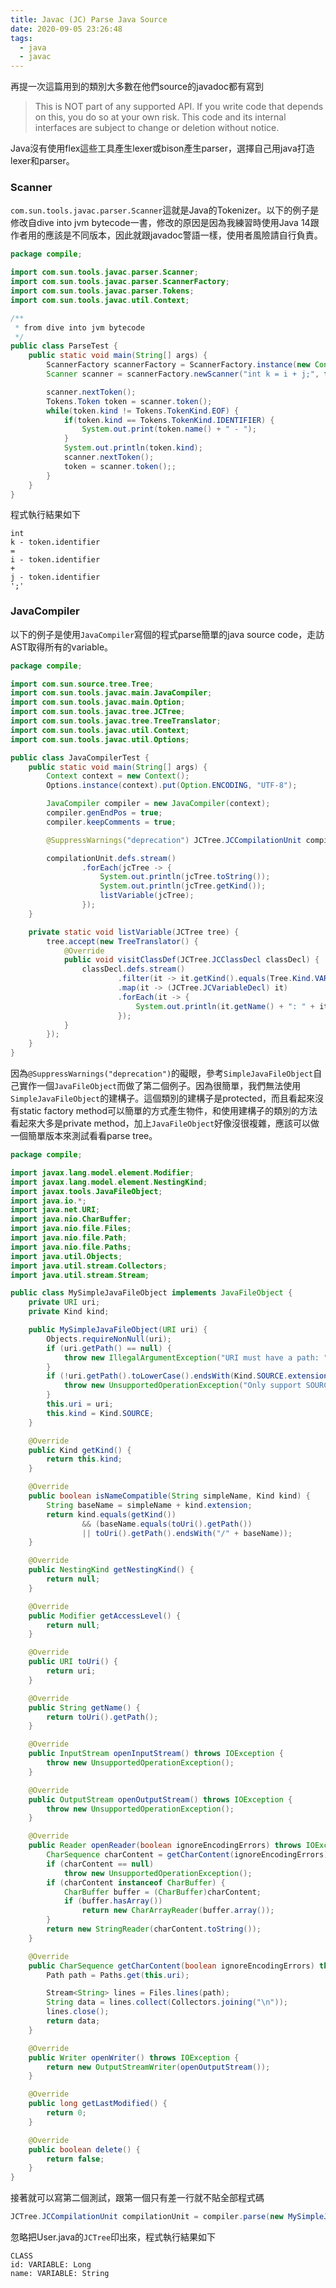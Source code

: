 ```yaml
---
title: Javac (JC) Parse Java Source
date: 2020-09-05 23:26:48
tags:
  - java
  - javac
---
```

再提一次這篇用到的類別大多數在他們source的javadoc都有寫到

> This is NOT part of any supported API. If you write code that depends on this, you do so at your own risk.  This code and its internal interfaces are subject to change or deletion without notice.

Java沒有使用flex這些工具產生lexer或bison產生parser，選擇自己用java打造lexer和parser。

### Scanner

<code>com.sun.tools.javac.parser.Scanner</code>這就是Java的Tokenizer。以下的例子是修改自dive into jvm bytecode一書，修改的原因是因為我練習時使用Java 14跟作者用的應該是不同版本，因此就跟javadoc警語一樣，使用者風險請自行負責。


``` java
package compile;

import com.sun.tools.javac.parser.Scanner;
import com.sun.tools.javac.parser.ScannerFactory;
import com.sun.tools.javac.parser.Tokens;
import com.sun.tools.javac.util.Context;

/**
 * from dive into jvm bytecode
 */
public class ParseTest {
    public static void main(String[] args) {
        ScannerFactory scannerFactory = ScannerFactory.instance(new Context());
        Scanner scanner = scannerFactory.newScanner("int k = i + j;", false);

        scanner.nextToken();
        Tokens.Token token = scanner.token();
        while(token.kind != Tokens.TokenKind.EOF) {
            if(token.kind == Tokens.TokenKind.IDENTIFIER) {
                System.out.print(token.name() + " - ");
            }
            System.out.println(token.kind);
            scanner.nextToken();
            token = scanner.token();;
        }
    }
}
```

程式執行結果如下

```
int
k - token.identifier
=
i - token.identifier
+
j - token.identifier
';'
```

### JavaCompiler

以下的例子是使用<code>JavaCompiler</code>寫個的程式parse簡單的java source code，走訪AST取得所有的variable。


``` java
package compile;

import com.sun.source.tree.Tree;
import com.sun.tools.javac.main.JavaCompiler;
import com.sun.tools.javac.main.Option;
import com.sun.tools.javac.tree.JCTree;
import com.sun.tools.javac.tree.TreeTranslator;
import com.sun.tools.javac.util.Context;
import com.sun.tools.javac.util.Options;

public class JavaCompilerTest {
    public static void main(String[] args) {
        Context context = new Context();
        Options.instance(context).put(Option.ENCODING, "UTF-8");

        JavaCompiler compiler = new JavaCompiler(context);
        compiler.genEndPos = true;
        compiler.keepComments = true;

        @SuppressWarnings("deprecation") JCTree.JCCompilationUnit compilationUnit = compiler.parse("src/main/java/client/User.java");

        compilationUnit.defs.stream()
                .forEach(jcTree -> {
                    System.out.println(jcTree.toString());
                    System.out.println(jcTree.getKind());
                    listVariable(jcTree);
                });
    }

    private static void listVariable(JCTree tree) {
        tree.accept(new TreeTranslator() {
            @Override
            public void visitClassDef(JCTree.JCClassDecl classDecl) {
                classDecl.defs.stream()
                        .filter(it -> it.getKind().equals(Tree.Kind.VARIABLE))
                        .map(it -> (JCTree.JCVariableDecl) it)
                        .forEach(it -> {
                            System.out.println(it.getName() + ": " + it.getKind() + ": " + it.getType());
                        });
            }
        });
    }
}
```

因為<code>@SuppressWarnings("deprecation")</code>的礙眼，參考<code>SimpleJavaFileObject</code>自己實作一個<code>JavaFileObject</code>而做了第二個例子。因為很簡單，我們無法使用<code>SimpleJavaFileObject</code>的建構子。這個類別的建構子是protected，而且看起來沒有static factory method可以簡單的方式產生物件，和使用建構子的類別的方法看起來大多是private method，加上<code>JavaFileObject</code>好像沒很複雜，應該可以做一個簡單版本來測試看看parse tree。

``` java
package compile;

import javax.lang.model.element.Modifier;
import javax.lang.model.element.NestingKind;
import javax.tools.JavaFileObject;
import java.io.*;
import java.net.URI;
import java.nio.CharBuffer;
import java.nio.file.Files;
import java.nio.file.Path;
import java.nio.file.Paths;
import java.util.Objects;
import java.util.stream.Collectors;
import java.util.stream.Stream;

public class MySimpleJavaFileObject implements JavaFileObject {
    private URI uri;
    private Kind kind;

    public MySimpleJavaFileObject(URI uri) {
        Objects.requireNonNull(uri);
        if (uri.getPath() == null) {
            throw new IllegalArgumentException("URI must have a path: " + uri);
        }
        if (!uri.getPath().toLowerCase().endsWith(Kind.SOURCE.extension)) {
            throw new UnsupportedOperationException("Only support SOURCE kind");
        }
        this.uri = uri;
        this.kind = Kind.SOURCE;
    }

    @Override
    public Kind getKind() {
        return this.kind;
    }

    @Override
    public boolean isNameCompatible(String simpleName, Kind kind) {
        String baseName = simpleName + kind.extension;
        return kind.equals(getKind())
                && (baseName.equals(toUri().getPath())
                || toUri().getPath().endsWith("/" + baseName));
    }

    @Override
    public NestingKind getNestingKind() {
        return null;
    }

    @Override
    public Modifier getAccessLevel() {
        return null;
    }

    @Override
    public URI toUri() {
        return uri;
    }

    @Override
    public String getName() {
        return toUri().getPath();
    }

    @Override
    public InputStream openInputStream() throws IOException {
        throw new UnsupportedOperationException();
    }

    @Override
    public OutputStream openOutputStream() throws IOException {
        throw new UnsupportedOperationException();
    }

    @Override
    public Reader openReader(boolean ignoreEncodingErrors) throws IOException {
        CharSequence charContent = getCharContent(ignoreEncodingErrors);
        if (charContent == null)
            throw new UnsupportedOperationException();
        if (charContent instanceof CharBuffer) {
            CharBuffer buffer = (CharBuffer)charContent;
            if (buffer.hasArray())
                return new CharArrayReader(buffer.array());
        }
        return new StringReader(charContent.toString());
    }

    @Override
    public CharSequence getCharContent(boolean ignoreEncodingErrors) throws IOException {
        Path path = Paths.get(this.uri);

        Stream<String> lines = Files.lines(path);
        String data = lines.collect(Collectors.joining("\n"));
        lines.close();
        return data;
    }

    @Override
    public Writer openWriter() throws IOException {
        return new OutputStreamWriter(openOutputStream());
    }

    @Override
    public long getLastModified() {
        return 0;
    }

    @Override
    public boolean delete() {
        return false;
    }
}
``` 

接著就可以寫第二個測試，跟第一個只有差一行就不貼全部程式碼

``` java
JCTree.JCCompilationUnit compilationUnit = compiler.parse(new MySimpleJavaFileObject(URI.create("file:///D:/lab/learning-jvm/src/main/java/client/User.java")));
```

忽略把User.java的<code>JCTree</code>印出來，程式執行結果如下
```
CLASS
id: VARIABLE: Long
name: VARIABLE: String
```
